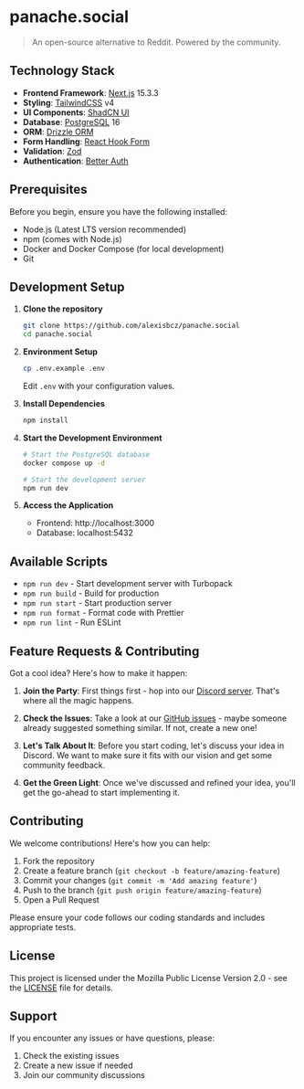 # panache.social

> An open-source alternative to Reddit. Powered by the community.

## Technology Stack

- **Frontend Framework**: [Next.js](http://nextjs.com) 15.3.3
- **Styling**: [TailwindCSS](https://tailwindcss.com) v4
- **UI Components**: [ShadCN UI](https://ui.shadcn.com)
- **Database**: [PostgreSQL](https://www.postgresql.org) 16
- **ORM**: [Drizzle ORM](https://orm.drizzle.team)
- **Form Handling**: [React Hook Form](https://react-hook-form.com)
- **Validation**: [Zod](https://zod.dev)
- **Authentication**: [Better Auth](https://better-auth.com)

## Prerequisites

Before you begin, ensure you have the following installed:

- Node.js (Latest LTS version recommended)
- npm (comes with Node.js)
- Docker and Docker Compose (for local development)
- Git

## Development Setup

1. **Clone the repository**

   ```bash
   git clone https://github.com/alexisbcz/panache.social
   cd panache.social
   ```

2. **Environment Setup**

   ```bash
   cp .env.example .env
   ```

   Edit `.env` with your configuration values.

3. **Install Dependencies**

   ```bash
   npm install
   ```

4. **Start the Development Environment**

   ```bash
   # Start the PostgreSQL database
   docker compose up -d

   # Start the development server
   npm run dev
   ```

5. **Access the Application**
   - Frontend: http://localhost:3000
   - Database: localhost:5432

## Available Scripts

- `npm run dev` - Start development server with Turbopack
- `npm run build` - Build for production
- `npm run start` - Start production server
- `npm run format` - Format code with Prettier
- `npm run lint` - Run ESLint

## Feature Requests & Contributing

Got a cool idea? Here's how to make it happen:

1. **Join the Party**: First things first - hop into our [Discord server](https://discord.gg/panache-social). That's where all the magic happens.

2. **Check the Issues**: Take a look at our [GitHub issues](https://github.com/alexisbcz/panache.social/issues) - maybe someone already suggested something similar. If not, create a new one!

3. **Let's Talk About It**: Before you start coding, let's discuss your idea in Discord. We want to make sure it fits with our vision and get some community feedback.

4. **Get the Green Light**: Once we've discussed and refined your idea, you'll get the go-ahead to start implementing it.

## Contributing

We welcome contributions! Here's how you can help:

1. Fork the repository
2. Create a feature branch (`git checkout -b feature/amazing-feature`)
3. Commit your changes (`git commit -m 'Add amazing feature'`)
4. Push to the branch (`git push origin feature/amazing-feature`)
5. Open a Pull Request

Please ensure your code follows our coding standards and includes appropriate tests.

## License

This project is licensed under the Mozilla Public License Version 2.0 - see the [LICENSE](LICENSE) file for details.

## Support

If you encounter any issues or have questions, please:

1. Check the existing issues
2. Create a new issue if needed
3. Join our community discussions
